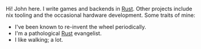 Hi! John here. I write games and backends in [Rust](https://www.rust-lang.org). Other projects include nix tooling and the occasional hardware development. Some traits of mine:
- I've been known to re-invent the wheel periodically.
- I'm a pathological [Rust](https://www.rust-lang.org) evangelist.
- I like walking; a lot.
